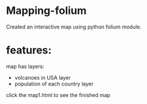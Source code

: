 # Mapping-folium

Created an interactive map using python folium module.

# features:

map has layers:
- volcanoes in USA layer
- population of each country layer

click the map1.html to see the finished map
